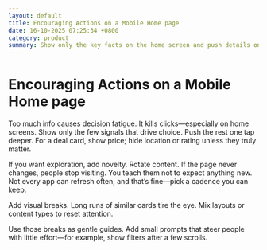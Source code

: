 ```yaml
---
layout: default
title: Encouraging Actions on a Mobile Home page
date: 16-10-2025 07:25:34 +0800
category: product
summary: Show only the key facts on the home screen and push details one tap deeper to avoid decision fatigue. Keep exploration alive with fresh content, visual breaks, and gentle nudges. 
---
```


# Encouraging Actions on a Mobile Home page

Too much info causes decision fatigue. It kills clicks—especially on home screens. Show only the few signals that drive choice. Push the rest one tap deeper. For a deal card, show price; hide location or rating unless they truly matter.

If you want exploration, add novelty. Rotate content. If the page never changes, people stop visiting. You teach them not to expect anything new. Not every app can refresh often, and that’s fine—pick a cadence you can keep.

Add visual breaks. Long runs of similar cards tire the eye. Mix layouts or content types to reset attention.

Use those breaks as gentle guides. Add small prompts that steer people with little effort—for example, show filters after a few scrolls.